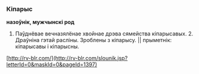 ### Кіпарыс
**назоўнік, мужчынскі род**

1. Паўднёвае вечназялёнае хвойнае дрэва сямейства кіпарысавых. 2. Драўніна гэтай расліны. Зроблены з кіпарысу. || прыметнік: кіпарысавы і кіпарысны.

<a rel="author">[http://rv-blr.com/](http://rv-blr.com/slounik.jsp?letterId=0&maskId=0&pageId=1397)</a>
